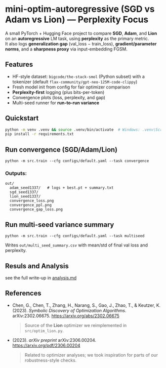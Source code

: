   # mini-optim-autoregressive (SGD vs Adam vs Lion) — Perplexity Focus

A small PyTorch + Hugging Face project to compare **SGD**, **Adam**, and **Lion** on an **autoregressive** LM task, using **perplexity** as the primary metric.  
It also logs **generalization gap** (val_loss − train_loss), **gradient/parameter norms**, and a **sharpness proxy** via input-embedding FGSM.

## Features
- HF-style dataset: `bigcode/the-stack-smol` (Python subset) with a tokenizer (default `flax-community/gpt-neo-125M-code-clippy`)
- Fresh model init from config for fair optimizer comparison
- **Perplexity-first** logging (plus bits-per-token)
- Convergence plots (loss, perplexity, and gap)
- Multi-seed runner for **run-to-run variance**

## Quickstart
```bash
python -m venv .venv && source .venv/bin/activate  # Windows: .venv\Scripts\activate
pip install -r requirements.txt
```

## Run convergence (SGD/Adam/Lion)
```
python -m src.train --cfg configs/default.yaml --task convergence
```

### Outputs:
```
out/
  adam_seed1337/   # logs + best.pt + summary.txt
  sgd_seed1337/
  lion_seed1337/
  convergence_loss.png
  convergence_ppl.png
  convergence_gap_loss.png
```

## Run multi-seed variance summary
```
python -m src.train --cfg configs/default.yaml --task multiseed
```
Writes `out/multi_seed_summary.csv` with mean/std of final val loss and perplexity.

## Resuls and Analysis

see the full write-up in [analysis.md](analysis.md)


## References

- Chen, G., Chen, T., Zhang, H., Narang, S., Gao, J., Zhao, T., & Keutzer, K. (2023). *Symbolic Discovery of Optimization Algorithms*. arXiv:2302.06675. https://arxiv.org/abs/2302.06675  
  > Source of the **Lion** optimizer we reimplemented in `src/optim_lion.py`.

- (2023). *arXiv preprint* arXiv:2306.00204. https://arxiv.org/pdf/2306.00204  
  > Related to optimizer analyses; we took inspiration for parts of our robustness-style checks.

